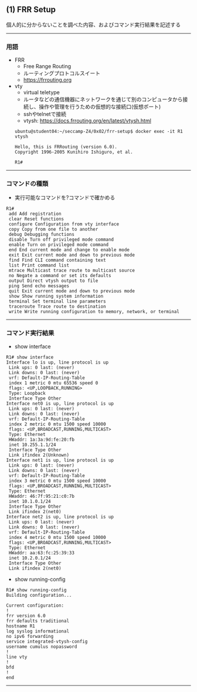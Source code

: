 ## (1) FRR Setup
個人的に分からないことを調べた内容、およびコマンド実行結果を記述する  

---
### 用語
- FRR  
  - Free Range Routing  
  - ルーティングプロトコルスイート  
  - https://frrouting.org  
- vty   
  - virtual teletype  
  - ルータなどの通信機器にネットワークを通じて別のコンピュータから接続し、操作や管理を行うための仮想的な接続口(仮想ポート)  
  - sshやtelnetで接続  
  - vtysh: https://docs.frrouting.org/en/latest/vtysh.html 
  ~~~
  ubuntu@student04:~/seccamp-Z4/0x02/frr-setup$ docker exec -it R1 vtysh

  Hello, this is FRRouting (version 6.0).
  Copyright 1996-2005 Kunihiro Ishiguro, et al.
  
  R1#
  ~~~

---
### コマンドの種類
- 実行可能なコマンドを?コマンドで確かめる   
~~~
R1# 
 add Add registration
 clear Reset functions
 configure Configuration from vty interface
 copy Copy from one file to another
 debug Debugging functions
 disable Turn off privileged mode command
 enable Turn on privileged mode command
 end End current mode and change to enable mode
 exit Exit current mode and down to previous mode
 find Find CLI command containing text
 list Print command list
 mtrace Multicast trace route to multicast source
 no Negate a command or set its defaults
 output Direct vtysh output to file
 ping Send echo messages
 quit Exit current mode and down to previous mode
 show Show running system information
 terminal Set terminal line parameters
 traceroute Trace route to destination
 write Write running configuration to memory, network, or terminal
~~~

---
### コマンド実行結果  
- show interface  
~~~
R1# show interface
Interface lo is up, line protocol is up
 Link ups: 0 last: (never)
 Link downs: 0 last: (never)
 vrf: Default-IP-Routing-Table
 index 1 metric 0 mtu 65536 speed 0 
 flags: <UP,LOOPBACK,RUNNING>
 Type: Loopback
 Interface Type Other
Interface net0 is up, line protocol is up
 Link ups: 0 last: (never)
 Link downs: 0 last: (never)
 vrf: Default-IP-Routing-Table
 index 2 metric 0 mtu 1500 speed 10000 
 flags: <UP,BROADCAST,RUNNING,MULTICAST>
 Type: Ethernet
 HWaddr: 1a:3a:9d:fe:20:fb
 inet 10.255.1.1/24
 Interface Type Other
 Link ifindex 2(Unknown)
Interface net1 is up, line protocol is up
 Link ups: 0 last: (never)
 Link downs: 0 last: (never)
 vrf: Default-IP-Routing-Table
 index 3 metric 0 mtu 1500 speed 10000 
 flags: <UP,BROADCAST,RUNNING,MULTICAST>
 Type: Ethernet
 HWaddr: 46:7f:95:21:c0:7b
 inet 10.1.0.1/24
 Interface Type Other
 Link ifindex 2(net0)
Interface net2 is up, line protocol is up
 Link ups: 0 last: (never)
 Link downs: 0 last: (never)
 vrf: Default-IP-Routing-Table
 index 4 metric 0 mtu 1500 speed 10000 
 flags: <UP,BROADCAST,RUNNING,MULTICAST>
 Type: Ethernet
 HWaddr: aa:63:fc:25:39:33
 inet 10.2.0.1/24
 Interface Type Other
 Link ifindex 2(net0)
~~~

- show running-config  
~~~
R1# show running-config 
Building configuration...

Current configuration:
!
frr version 6.0
frr defaults traditional
hostname R1
log syslog informational
no ipv6 forwarding
service integrated-vtysh-config
username cumulus nopassword
!
line vty
!
bfd
!
end
~~~

---
